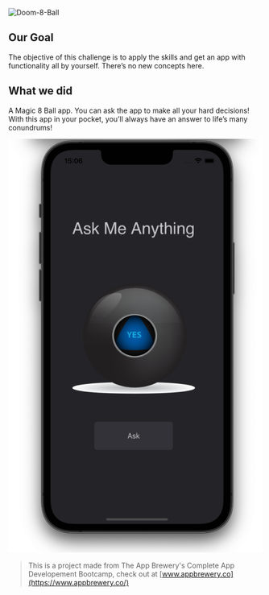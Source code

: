 ![Doom-8-Ball](https://socialify.git.ci/andremporto/Doom-8-Ball/image?description=1&descriptionEditable=A%20Magic%208%20Ball%20app.&forks=1&issues=1&language=1&name=1&owner=1&pattern=Signal&pulls=1&stargazers=1&theme=Auto)

## Our Goal

The objective of this challenge is to apply the skills and get an app with functionality all by yourself. There’s no new concepts here.

## What we did

A Magic 8 Ball app. You can ask the app to make all your hard decisions! With this app in your pocket, you’ll always have an answer to life’s many conundrums!

![Doom 8 Ball Banner](Documentation/doom8ballApp.png)

> This is a project made from The App Brewery's Complete App Developement Bootcamp, check out at [www.appbrewery.co](https://www.appbrewery.co/)
